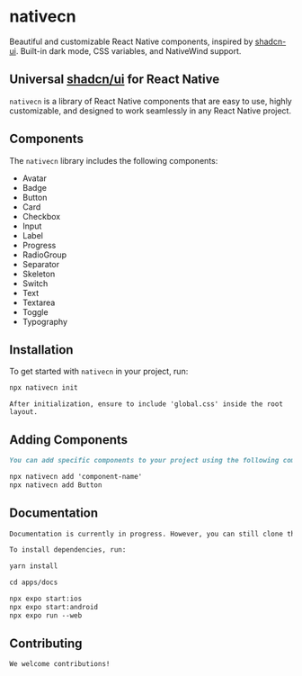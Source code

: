 # nativecn

Beautiful and customizable React Native components, inspired by [shadcn-ui](https://github.com/shadcn-ui/ui). Built-in dark mode, CSS variables, and NativeWind support.

## Universal [shadcn/ui](https://ui.shadcn.com) for React Native

`nativecn` is a library of React Native components that are easy to use, highly customizable, and designed to work seamlessly in any React Native project.

## Components

The `nativecn` library includes the following components:

- Avatar
- Badge
- Button
- Card
- Checkbox
- Input
- Label
- Progress
- RadioGroup
- Separator
- Skeleton
- Switch
- Text
- Textarea
- Toggle
- Typography

## Installation

To get started with `nativecn` in your project, run:

```bash
npx nativecn init
```

`After initialization, ensure to include 'global.css' inside the root layout.`

## Adding Components
```markdown
You can add specific components to your project using the following command:

npx nativecn add 'component-name'
npx nativecn add Button
```

## Documentation
```markdown
Documentation is currently in progress. However, you can still clone this repository and start using it.

To install dependencies, run:

yarn install

cd apps/docs

npx expo start:ios
npx expo start:android
npx expo run --web
```

## Contributing
```markdown
We welcome contributions!
```
